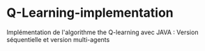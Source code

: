 # Q-Learning-implementation
Implémentation de l'algorithme the Q-learning avec JAVA : Version séquentielle et version multi-agents
